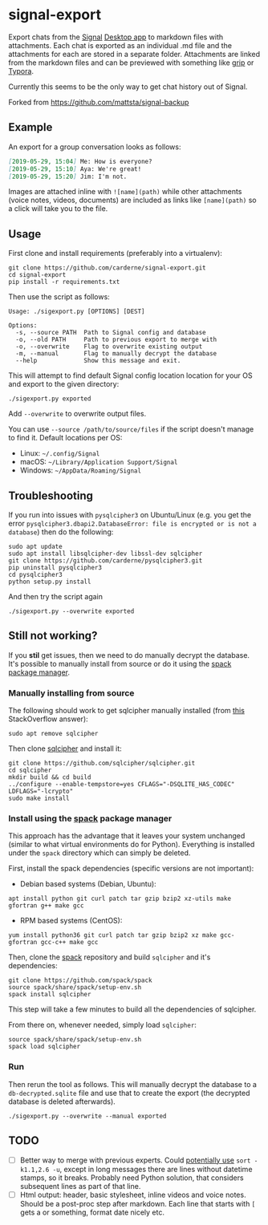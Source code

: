 # signal-export
Export chats from the [Signal](https://www.signal.org/) [Desktop app](https://www.signal.org/download/) to markdown files with attachments. Each chat is exported as an individual .md file and the attachments for each are stored in a separate folder. Attachments are linked from the markdown files and can be previewed with something like [grip](https://github.com/joeyespo/grip) or [Typora](https://typora.io/).

Currently this seems to be the only way to get chat history out of Signal.

Forked from https://github.com/mattsta/signal-backup

## Example
An export for a group conversation looks as follows:
```markdown
[2019-05-29, 15:04] Me: How is everyone?
[2019-05-29, 15:10] Aya: We're great!
[2019-05-29, 15:20] Jim: I'm not.
```

Images are attached inline with `![name](path)` while other attachments (voice notes, videos, documents) are included as links like `[name](path)` so a click will take you to the file.

## Usage
First clone and install requirements (preferably into a virtualenv):
```
git clone https://github.com/carderne/signal-export.git
cd signal-export
pip install -r requirements.txt
```

Then use the script as follows:
```
Usage: ./sigexport.py [OPTIONS] [DEST]

Options:
  -s, --source PATH  Path to Signal config and database
  -o, --old PATH     Path to previous export to merge with
  -o, --overwrite    Flag to overwrite existing output
  -m, --manual       Flag to manually decrypt the database
  --help             Show this message and exit.
```

This will attempt to find default Signal config location location for your OS and export to the given directory:
```
./sigexport.py exported
```

Add `--overwrite` to overwrite output files.

You can use `--source /path/to/source/files` if the script doesn't manage to find it. Default locations per OS:
- Linux: `~/.config/Signal`
- macOS: `~/Library/Application Support/Signal`
- Windows: `~/AppData/Roaming/Signal`


## Troubleshooting
If you run into issues with `pysqlcipher3` on Ubuntu/Linux (e.g. you get the error `pysqlcipher3.dbapi2.DatabaseError: file is encrypted or is not a database`) then do the following:
```
sudo apt update
sudo apt install libsqlcipher-dev libssl-dev sqlcipher
git clone https://github.com/carderne/pysqlcipher3.git
pip uninstall pysqlcipher3
cd pysqlcipher3
python setup.py install
```

And then try the script again
```
./sigexport.py --overwrite exported
```

## Still not working?
If you **stil** get issues, then we need to do manually decrypt the database.
It's possible to manually install from source or do it using the [spack package manager](https://github.com/spack/spack).
### Manually installing from source
The following should work to get sqlcipher manually installed (from [this](https://stackoverflow.com/a/25132478) StackOverflow answer):
```
sudo apt remove sqlcipher
```

Then clone [sqlcipher](https://github.com/sqlcipher/sqlcipher) and install it:
```
git clone https://github.com/sqlcipher/sqlcipher.git
cd sqlcipher
mkdir build && cd build
../configure --enable-tempstore=yes CFLAGS="-DSQLITE_HAS_CODEC" LDFLAGS="-lcrypto"
sudo make install
```

### Install using the [spack](https://github.com/spack/spack) package manager

This approach has the advantage that it leaves your system unchanged (similar to what virtual environments do for Python). Everything is installed under the `spack` directory which can simply be deleted.

First, install the spack dependencies (specific versions are not important):
* Debian based systems (Debian, Ubuntu):
```
apt install python git curl patch tar gzip bzip2 xz-utils make gfortran g++ make gcc
```
* RPM based systems (CentOS):
```
yum install python36 git curl patch tar gzip bzip2 xz make gcc-gfortran gcc-c++ make gcc
```

Then, clone the [spack](https://github.com/spack/spack) repository and build `sqlcipher` and it's dependencies:
```
git clone https://github.com/spack/spack
source spack/share/spack/setup-env.sh
spack install sqlcipher
```
This step will take a few minutes to build all the dependencies of sqlcipher.

From there on, whenever needed, simply load `sqlcipher`:
```
source spack/share/spack/setup-env.sh
spack load sqlcipher
```

### Run

Then rerun the tool as follows. This will manually decrypt the database to a `db-decrypted.sqlite` file and use that to create the export (the decrypted database is deleted afterwards).
```
./sigexport.py --overwrite --manual exported
```

## TODO
- [ ] Better way to merge with previous experts. Could [potentially use](https://stackoverflow.com/a/6297993) `sort -k1.1,2.6 -u`, except in long messages there are lines without datetime stamps, so it breaks. Probably need Python solution, that considers subsequent lines as part of that line.
- [ ] Html output: header, basic stylesheet, inline videos and voice notes. Should be a post-proc step after markdown. Each line that starts with `[` gets a or something, format date nicely etc.
